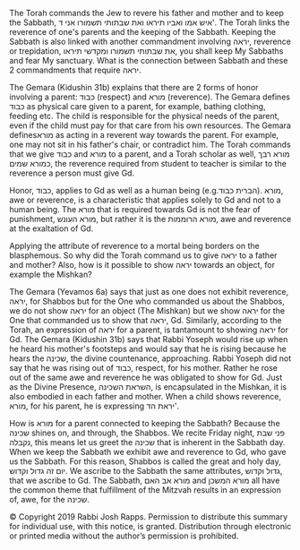 The Torah commands the Jew to revere his father and mother and to keep the Sabbath, איש אמו ואביו תיראו ואת שבתותי תשמורו אני ד'. The Torah links the reverence of one's parents and the keeping of the Sabbath. Keeping the Sabbath is also linked with another commandment involving יראה, reverence or trepidation, את שבתותי תשמורו ומקדשי תיראו, you shall keep My Sabbaths and fear My sanctuary. What is the connection between Sabbath and these 2 commandments that require יראה.

The Gemara (Kidushin 31b) explains that there are 2 forms of honor involving a parent: כבוד (respect) and מורא (reverence). The Gemara defines כבוד as physical care given to a parent, for example, bathing clothing, feeding etc. The child is responsible for the physical needs of the parent, even if the child must pay for that care from his own resources. The Gemara definesמורא  as acting in a reverent way towards the parent. For example, one may not sit in his father's chair, or contradict him. The Torah commands that we give כבוד and מורא to a parent, and a Torah scholar as well, מורא רבך כמורא שמים, the reverence required from student to teacher is similar to the reverence a person must give Gd. 

Honor, כבוד, applies to Gd as well as a human being (e.g.הברית   כבוד). מורא, awe or reverence, is a characteristic that applies solely to Gd and not to a human being. The מורא  that is required towards Gd is not the fear of punishment, מורא העונש, but rather it is the מורא הרוממות, awe and reverence at the exaltation of Gd.

Applying the attribute of reverence to a mortal being borders on the blasphemous. So why did the Torah command us to give יראה to a father and mother? Also, how is it possible to show יראה towards an object, for example the Mishkan?

The Gemara (Yevamos 6a) says that just as one does not exhibit reverence, יראה, for Shabbos but for the One who commanded us about the Shabbos, we do not show יראה for an object (The Mishkan) but we show יראה for the One that commanded us to show that יראה, Gd. Similarly, according to the Torah, an expression of יראה for a parent, is tantamount to showing יראה for Gd. The Gemara (Kidushin 31b) says that Rabbi Yoseph would rise up when he heard his mother's footsteps and would say that he is rising because he hears the שכינה, the divine countenance, approaching. Rabbi Yoseph did not say that he was rising out of כבוד, respect, for his mother. Rather he rose out of the same awe and reverence he was obligated to show for Gd. Just as the Divine Presence, השראת השכינה, is encapsulated in the Mishkan, it is also embodied in each father and mother. When a child shows reverence, מורא, for his parent, he is expressing יראת הד'.

How is מורא for a parent connected to keeping the Sabbath? Because the שכינה shines on, and through, the Shabbos. We recite Friday night, פני שבת נקבלה, this means let us greet the שכינה that is inherent in the Sabbath day. When we keep the Sabbath we exhibit awe and reverence to Gd, who gave us the Sabbath. For this reason, Shabbos is called the great and holy day, יום זה גדול וקדוש. We ascribe to the Sabbath the same attributes, גדול וקדוש, that we ascribe to Gd. The Sabbath, מורא אב האם and מורא המשכן all have the common theme that fulfillment of the Mitzvah results in an expression of, awe, for the שכינה. 

© Copyright 2019 Rabbi Josh Rapps. Permission to distribute this summary for individual use, with this notice, is granted. Distribution through electronic or printed media without the author’s permission is prohibited.

